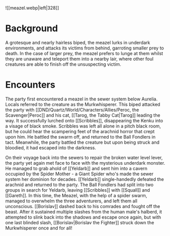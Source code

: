
![[meazel.webp|left|328]]

# Background
A grotesque and nearly hairless biped, the meazel lurks in underdark environments, and attacks its victims from behind, garroting smaller prey to death. In the case of larger prey, the meazel prefers to lunge at them whilst they are unaware and teleport them into a nearby lair, where other foul creatures are able to finish off the unsuspecting victim.
# Encounters
The party first encountered a meazel in the sewer system below Aurelia. Locals referred to the creature as the Murkwhisperer. This biped attacked the party with [[DND/Quartz/World/Characters/Allies/Peroc, the Scavenger|Peroc]] and his cat, [[Tarog, the Tabby Cat|Tarog]] leading the way. It successfully lurched onto [[Scribbles]], disappearing the Kenku into a visage of black smoke. Scribbles was left all alone in a pitch black room, but he could hear the scampering feet of the arachnid horror that crept upon him. He battled the swarm off, and returned to the Ball Fondlers in tact. Meanwhile, the party battled the creature but upon being struck and bloodied, it had escaped into the darkness.

On their voyage back into the sewers to repair the broken water level lever, the party yet again met face to face with the mysterious underdark monster. He managed to grab ahold of [[Yeldarb]] and sent him into a cavern occupied by the Spider Mother - a Giant Spider who's made the sewer system her dominion for decades. [[Yeldarb]] single-handedly defeated the arachnid and returned to the party. The Ball Fondlers had split into two groups in search for Yeldarb, leaving [[Scribbles]] with [[Squall]] and [[Gareth]]. In this time, the Meazel, with the help of a spider swarm, managed to overwhelm the three adventurers, and left them all unconscious. [[Borislav]] dashed back to his comrades and fought off the beast. After it sustained multiple slashes from the human male's halberd, it attempted to slink back into the shadows and escape once again, but with one last blinded slash, [[Borislav|Borislav the Fighter]] struck down the Murkwhisperer once and for all!